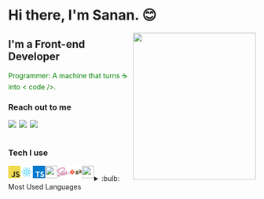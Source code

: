 


# Hi there, I'm Sanan. :blush:
<img src="https://media.tenor.com/2uyENRmiUt0AAAAC/coding.gif " align="right" width="250" height="300"  >

## I'm a Front-end Developer 


<font color="green" >Programmer: A machine that turns :coffee: into < code />. </font>

### Reach out to me
[<img   width="22" src="https://unpkg.com/simple-icons@v9/icons/linkedin.svg" align="left" />][linkedin] 
[<img  width="22" src="https://unpkg.com/simple-icons@v9/icons/facebook.svg" align="left" />][facebook] 
[<img  width="22" src="https://unpkg.com/simple-icons@v9/icons/twitter.svg" align="left" />][twitter] 

<br />
<br />

### Tech I use


<img align="left" src="https://raw.githubusercontent.com/github/explore/80688e429a7d4ef2fca1e82350fe8e3517d3494d/topics/javascript/javascript.png" width="25" height="25" />

<img align="left" src="https://raw.githubusercontent.com/github/explore/80688e429a7d4ef2fca1e82350fe8e3517d3494d/topics/react/react.png" width="25" height="25" />

<img align="left"  src="https://raw.githubusercontent.com/github/explore/80688e429a7d4ef2fca1e82350fe8e3517d3494d/topics/typescript/typescript.png" width="25" height="25" />

<img align="left" src="https://www.drupal.org/files/project-images/nextjs-icon-dark-background.png" width="25" height="25" />
<img align="left" src="https://raw.githubusercontent.com/github/explore/80688e429a7d4ef2fca1e82350fe8e3517d3494d/topics/sass/sass.png" width="25" height="25" />
<img align="left" src="https://raw.githubusercontent.com/github/explore/80688e429a7d4ef2fca1e82350fe8e3517d3494d/topics/git/git.png" width="25" height="25" />
<img align="left" src="https://upload.wikimedia.org/wikipedia/commons/thumb/d/d5/Tailwind_CSS_Logo.svg/600px-Tailwind_CSS_Logo.svg.png?20211001194333" width="25" height="25" />

<br />

<details>
<summary> :bulb: Most Used Languages </summary>
<img src="https://github-readme-stats.vercel.app/api/top-langs/?username=senanadgzlv&layout=compact" >
</details>

[linkedin]:https://www.linkedin.com/in/sanan-adigozalov-612521238/
[facebook]: https://www.facebook.com/profile.php?id=100055174001292
[twitter]: https://twitter.com/senanadgz?t=huj92n1FvfUZ1up9clM_eQ&s=09